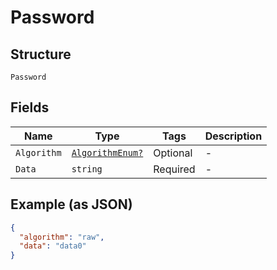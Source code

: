 
# Password

## Structure

`Password`

## Fields

| Name | Type | Tags | Description |
|  --- | --- | --- | --- |
| `Algorithm` | [`AlgorithmEnum?`](../../doc/models/algorithm-enum.md) | Optional | - |
| `Data` | `string` | Required | - |

## Example (as JSON)

```json
{
  "algorithm": "raw",
  "data": "data0"
}
```

